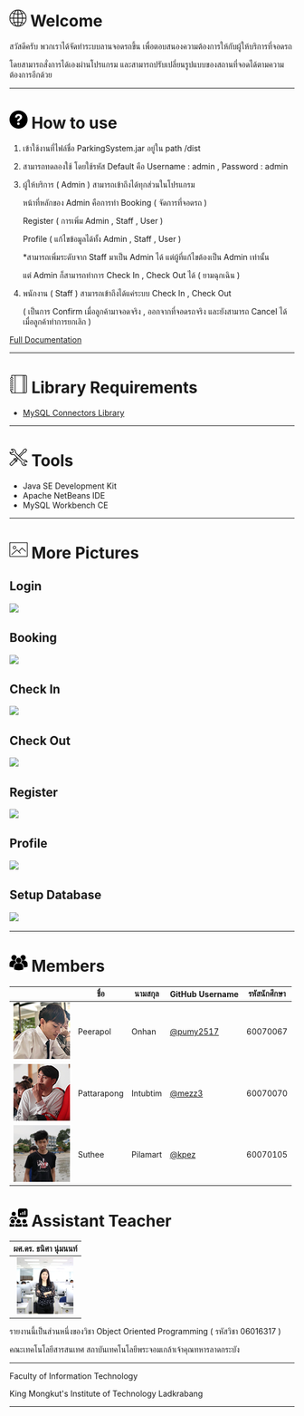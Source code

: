 # ![](/images/internet.png) Welcome
สวัสดีครับ พวกเราได้จัดทำระบบลานจอดรถขึ้น เพื่อตอบสนองความต้องการให้กับผู้ให้บริการที่จอดรถ

โดยสามารถสั่งการได้เองผ่านโปรแกรม และสามารถปรับเปลี่ยนรูปแบบของสถานที่จอดได้ตามความต้องการอีกด้วย

---

# ![](images/help.png) How to use
1.	เข้าใช้งานที่ไฟล์ชื่อ ParkingSystem.jar อยู่ใน path /dist

2.	สามารถทดลองใช้ โดยใช้รหัส Default คือ Username : admin , Password : admin

3.	ผู้ให้บริการ ( Admin ) สามารถเข้าถึงได้ทุกส่วนในโปรแกรม

	หน้าที่หลักของ Admin คือการทำ Booking ( จัดการที่จอดรถ )
	
	Register ( การเพิ่ม Admin , Staff , User )
	
	Profile ( แก้ไขข้อมูลได้ทั้ง Admin , Staff , User )
	
	*สามารถเพิ่มระดับจาก Staff มาเป็น Admin ได้ แต่ผู้ที่แก้ไขต้องเป็น Admin เท่านั้น
	
	แต่ Admin ก็สามารถทำการ Check In , Check Out ได้ ( ยามฉุกเฉิน )
	
4.	พนักงาน ( Staff ) สามารถเข้าถึงได้แค่ระบบ Check In , Check Out

	( เป็นการ Confirm เมื่อลูกค้ามาจอดจริง , ออกจากที่จอดรถจริง และยังสามารถ Cancel ได้เมื่อลูกค้าทำการยกเลิก )

[Full Documentation](https://github.com/.../wiki)

---

# ![](images/notebook.png) Library Requirements
* [MySQL Connectors Library](https://github.com/mysql/mysql-connector-j)

---

# ![](images/tools.png) Tools
* Java SE Development Kit
* Apache NetBeans IDE
* MySQL Workbench CE

---

# ![](images/picture.png) More Pictures

## Login
![](images/login.png)

## Booking
![](images/booking.png)

## Check In
![](images/check_in.png)

## Check Out
![](images/check_out.png)

## Register
![](images/register.png)

## Profile
![](images/profile.png)

## Setup Database
![](images/setup_db.png)

---

# ![](images/member.png) Members
|  |ชื่อ|นามสกุล|GitHub Username|รหัสนักศึกษา|
|:-:|--|------|---------------|---------|
|![](images/profile_peerapol.png)|Peerapol|Onhan|[@pumy2517](https://github.com/pumy2517)|60070067|
|![](images/profile_pattarapong.png)|Pattarapong|Intubtim|[@mezz3](https://github.com/mezz3)|60070070|
|![](images/profile_suthee.png)|Suthee|Pilamart|[@kpez](https://github.com/kpez)|60070105|

# ![](images/teacher.png) Assistant Teacher
|ผศ.ดร. ธนิศา นุ่มนนท์|
|:-:|
|![](images/aj_thanisa.png)

รายงานนี้เป็นส่วนหนึ่งของวิชา Object Oriented Programming ( รหัสวิชา 06016317 )

คณะเทคโนโลยีสารสนเทศ สถาบันเทคโนโลยีพระจอมเกล้าเจ้าคุณทหารลาดกระบัง

---

Faculty of Information Technology

King Mongkut's Institute of Technology Ladkrabang

---
